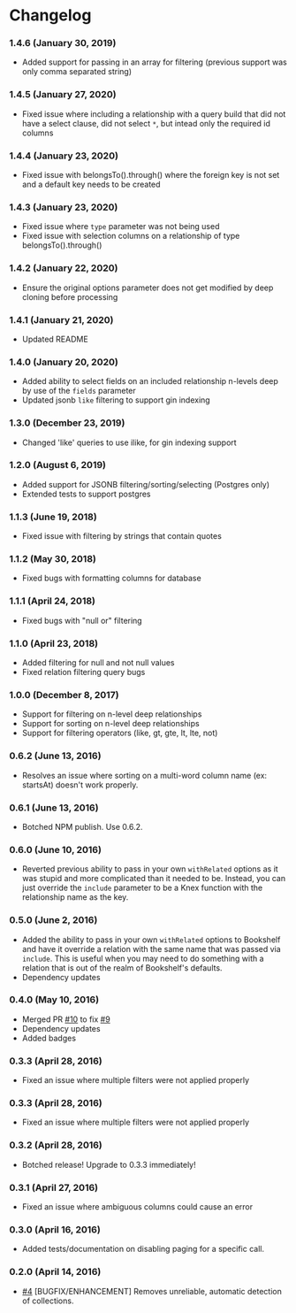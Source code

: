 # Changelog

### 1.4.6 (January 30, 2019)
- Added support for passing in an array for filtering (previous support was only comma separated string)

### 1.4.5 (January 27, 2020)
- Fixed issue where including a relationship with a query build that did not have a select clause, did not select `*`, but intead only the required id columns

### 1.4.4 (January 23, 2020)
- Fixed issue with belongsTo().through() where the foreign key is not set and a default key needs to be created

### 1.4.3 (January 23, 2020)
- Fixed issue where `type` parameter was not being used
- Fixed issue with selection columns on a relationship of type belongsTo().through()

### 1.4.2 (January 22, 2020)
- Ensure the original options parameter does not get modified by deep cloning before processing

### 1.4.1 (January 21, 2020)
- Updated README

### 1.4.0 (January 20, 2020)
- Added ability to select fields on an included relationship n-levels deep by use of the `fields` parameter
- Updated jsonb `like` filtering to support gin indexing

### 1.3.0 (December 23, 2019)
- Changed 'like' queries to use ilike, for gin indexing support

### 1.2.0 (August 6, 2019)
- Added support for JSONB filtering/sorting/selecting (Postgres only)
- Extended tests to support postgres

### 1.1.3 (June 19, 2018)
- Fixed issue with filtering by strings that contain quotes

### 1.1.2 (May 30, 2018)
- Fixed bugs with formatting columns for database

### 1.1.1 (April 24, 2018)
- Fixed bugs with "null or" filtering

### 1.1.0 (April 23, 2018)
- Added filtering for null and not null values
- Fixed relation filtering query bugs

### 1.0.0 (December 8, 2017)
- Support for filtering on n-level deep relationships
- Support for sorting on n-level deep relationships
- Support for filtering operators (like, gt, gte, lt, lte, not)

### 0.6.2 (June 13, 2016)
- Resolves an issue where sorting on a multi-word column name (ex: startsAt) doesn't work properly.

### 0.6.1 (June 13, 2016)
- Botched NPM publish. Use 0.6.2.

### 0.6.0 (June 10, 2016)
- Reverted previous ability to pass in your own `withRelated` options as it was stupid and more complicated than it needed to be. Instead, you can just override the `include` parameter to be a Knex function with the relationship name as the key.

### 0.5.0 (June 2, 2016)
- Added the ability to pass in your own `withRelated` options to Bookshelf and have it override a relation with the same name that was passed via `include`. This is useful when you may need to do something with a relation that is out of the realm of Bookshelf's defaults.
- Dependency updates

### 0.4.0 (May 10, 2016)
- Merged PR [#10](https://github.com/scoutforpets/bookshelf-jsonapi-params/pull/10) to fix [#9](https://github.com/scoutforpets/bookshelf-jsonapi-params/issues/9)
- Dependency updates
- Added badges

### 0.3.3 (April 28, 2016)
- Fixed an issue where multiple filters were not applied properly

### 0.3.3 (April 28, 2016)
- Fixed an issue where multiple filters were not applied properly

### 0.3.2 (April 28, 2016)
- Botched release! Upgrade to 0.3.3 immediately!

### 0.3.1 (April 27, 2016)
- Fixed an issue where ambiguous columns could cause an error

### 0.3.0 (April 16, 2016)
- Added tests/documentation on disabling paging for a specific call.

### 0.2.0 (April 14, 2016)

- [#4](https://github.com/scoutforpets/bookshelf-jsonapi-params/pull/5) [BUGFIX/ENHANCEMENT] Removes unreliable, automatic detection of collections.
